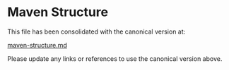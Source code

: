 <!--
Copyright (c) 2025 Eric C. Mumford (@heymumford)

This software was developed with analytical assistance from AI tools 
including Claude 3.7 Sonnet, Claude Code, and Google Gemini Deep Research,
which were used as paid services. All intellectual property rights 
remain exclusively with the copyright holder listed above.

Licensed under the Mozilla Public License 2.0
-->

# Maven Structure

This file has been consolidated with the canonical version at:

[maven-structure.md](docs/reference/maven-structure.md)

Please update any links or references to use the canonical version above.

